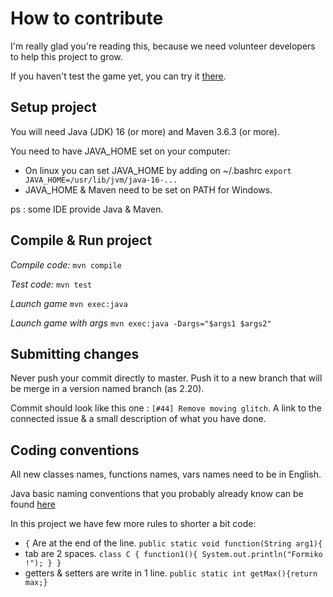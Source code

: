 # How to contribute


I'm really glad you're reading this, because we need volunteer developers to help this project to grow.

If you haven't test the game yet, you can try it [there](https://formiko.fr/download.html).

## Setup project

You will need Java (JDK) 16 (or more) and Maven 3.6.3 (or more).

You need to have JAVA_HOME set on your computer:
  * On linux you can set JAVA_HOME by adding on ~/.bashrc `export JAVA_HOME=/usr/lib/jvm/java-16-...`
  * JAVA_HOME & Maven need to be set on PATH for Windows.

ps : some IDE provide Java & Maven.

## Compile & Run project

*Compile code:*
`mvn compile`

*Test code:*
`mvn test`

*Launch game*
`mvn exec:java`

*Launch game with args*
`mvn exec:java -Dargs="$args1 $args2"`

## Submitting changes

Never push your commit directly to master. Push it to a new branch that will be merge in a version named branch (as 2.20).

Commit should look like this one : `[#44] Remove moving glitch`. A link to the connected issue & a small description of what you have done.

## Coding conventions

All new classes names, functions names, vars names need to be in English.

Java basic naming conventions that you probably already know can be found [here](https://www.oracle.com/java/technologies/javase/codeconventions-namingconventions.html)

In this project we have few more rules to shorter a bit code:
  * `{` Are at the end of the line. `public static void function(String arg1){`
  * tab are 2 spaces. `class C {
      function1(){
        System.out.println("Formiko !");
      }
    }`
  * getters & setters are write in 1 line. `public static int getMax(){return max;}`
